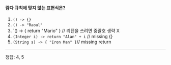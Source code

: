 #### 람다 규칙에 맞지 않는 표현식은?
1. `() -> {}`
2. `() -> "Raoul"`
3. `() -> { return "Mario" } // 리턴을 쓰려면 중괄호 생략 X
4. `(Integer i) -> return "Alan" + i` // missing {}
5. `(String s) -> { "Iron Man" }`// missing return
---
정답: 4, 5
